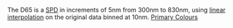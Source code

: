 The D65 is a [SPD](Spectral%20Power%20Distribution.md) in increments of 5nm from 300nm to 830nm, using [linear interpolation](linear%20interpolation) on the original data binned at 10nm. [Primary Colours](Primary%20Colours.md)